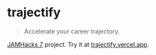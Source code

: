 # trajectify

> Accelerate your career trajectory.


[JAMHacks 7](https://devpost.com/software/trajectify) project. Try it at [trajectify.vercel.app](https://trajectify.vercel.app).
